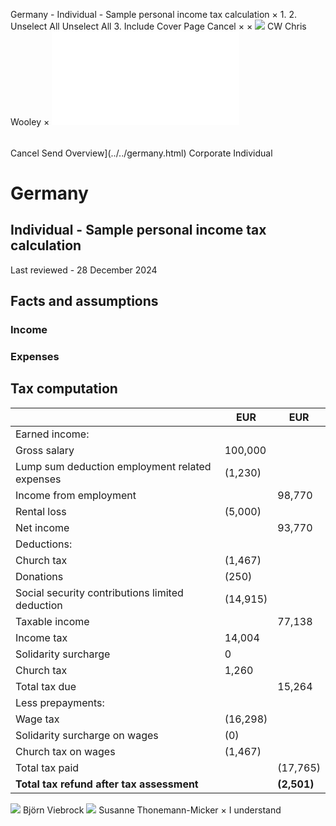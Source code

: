 Germany - Individual - Sample personal income tax calculation
×
1.
2.
Unselect All
Unselect All
3.
Include Cover Page
Cancel
×
×
![](../../-/media/world-wide-tax-summaries/attachments/global---chris-wooley.ashx%3Frev=ac5e5f3223b34096b1afc2a6009c7320&revision=ac5e5f32-23b3-4096-b1af-c2a6009c7320&hash=859B7ADC84DC2CBEC9760E9E6EE7DE6D0A8BFCDF)
CW
Chris Wooley
×
![](sample-personal-income-tax-calculation.html)
######
Cancel
Send
Overview](../../germany.html)
Corporate
Individual
# Germany
## Individual - Sample personal income tax calculation
Last reviewed - 28 December 2024
## Facts and assumptions
### Income
### Expenses
## Tax computation
|  | EUR | EUR |
| --- | --- | --- |
| Earned income: |  |  |
| Gross salary | 100,000 |  |
| Lump sum deduction employment related expenses | (1,230) |  |
| Income from employment |  | 98,770 |
| Rental loss | (5,000) |  |
| Net income |  | 93,770 |
| Deductions: |  |  |
| Church tax | (1,467) |  |
| Donations | (250) |  |
| Social security contributions limited deduction | (14,915) |  |
| Taxable income |  | 77,138 |
| Income tax | 14,004 |  |
| Solidarity surcharge | 0 |  |
| Church tax | 1,260 |  |
| Total tax due |  | 15,264 |
| Less prepayments: |  |  |
| Wage tax | (16,298) |  |
| Solidarity surcharge on wages | (0) |  |
| Church tax on wages | (1,467) |  |
| Total tax paid |  | (17,765) |
| **Total tax refund after tax assessment** |  | **(2,501)** |
![](../../-/media/world-wide-tax-summaries/germanybjrn-viebrockgermany--bjorn-viebrock-2jpg20220701104147556.ashx%3Frev=4fd3d46157264818a39749baeb8b338b&revision=4fd3d461-5726-4818-a397-49baeb8b338b&hash=857F6A174280929FF261BAF1B08E99BBBBCEC6BE)
Björn Viebrock
![](../../-/media/world-wide-tax-summaries/germanysusanne-thonemannmickergermany--susanne-thonemannmickerjpg20220513142351306.ashx%3Frev=2af563c2a1654239b9be90eadbb9d332&revision=2af563c2-a165-4239-b9be-90eadbb9d332&hash=7DCE871C83FB3DC3B18CE2FB051176F8D1156F12)
Susanne Thonemann-Micker
×
I understand